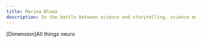 ```yaml
---
title: Marina Bluma
description: In the battle between science and storytelling, science must win.
---
```

 
[Dimension]All things neuro